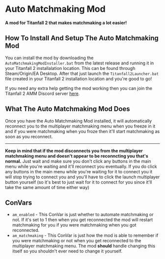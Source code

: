 # Auto Matchmaking Mod
**A mod for Titanfall 2 that makes matchmaking a lot easier!**

## How To Install And Setup The Auto Matchmaking Mod
You can install the mod by downloading the `AutoMatchmakingModInstaller.bat` from the latest release and running it in your Titanfall 2 installalation location. This can be found through Steam/Origin/EA Desktop. After that just launch the `Titanfall2Launcher.bat` file created in your Titanfall 2 installation location and you're good to go!

If you need any extra help getting the mod working then you can join the Titanfall 2 AMM Discord server [here](https://discord.com/invite/spgMYNwQNK).

## What The Auto Matchmaking Mod Does
Once you have the Auto Matchmaking Mod installed, it will automatically reconnect you to the multiplayer matchmaking menu when you freeze in it and if you were matchmaking when you froze then it'll start matchmaking as soon as you reconnect.

<hr>

**Keep in mind that if the mod disconnects you from the multiplayer matchmaking menu and doesn't appear to be reconncting you that's normal.** Just wait and make sure you don't click any buttons in the main menu while you're waiting and it'll reconnect you eventually. If you do click any buttons in the main menu while you're waiting for it to connect you it will stop trying to connect you and you'll have to click the launch multiplayer button yourself (so it's best to just wait for it to connect for you since it'll take the same amount of time either way)

## ConVars
- `am_enabled` - This ConVar is just whether to automate matchmaking or not. If it's set to 1 then when you get reconnected the mod will restart matchmaking for you if you were matchmaking when you got reconnected.
- `am_matchmaking` - This ConVar is just how the mod is able to remember if you were matchmaking or not when you get reconnected to the multiplayer matchmaking menu. The mod **should** handle changing this itself so you shouldn't ever need to change it yourself.
